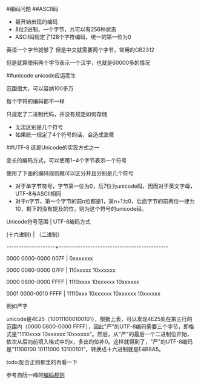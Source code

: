 #编码问题
##ASCII码
- 最开始出现的编码
- 8位2进制，一个字节，共可以有256种状态
- ASCII码规定了128个字符编码，统一的第一位为0

英语一个字节就够了
但是中文就需要两个字节，常用的GB2312

但是就算使用两个字节表示一个汉字，也就是60000多的情况

##unicode
unicode应运而生

范围很大，可以容纳100多万

每个字符的编码都不一样

只规定了二进制代码，并没有规定如何存储

- 无法区别是几个符号
- 如果统一规定了4个符号的话，会造成浪费

##UTF-8
这是Unicode的实现方式之一

变长的编码方式，可以使用1~4个字节表示一个符号

使用了下面的编码规则就可以区分并且分别是几个符号

- 对于单字节符号，字节第一位为0，后7位为unicode码，因而对于英文字母，UTF-8与ASCII相同
- 对于n字节，第一个字节的前n位都是1，第n+1为0，后面字节的前两位一律为10，剩下的没有提及的位，则为这个符号的unicode码。


Unicode符号范围 | UTF-8编码方式

(十六进制) | （二进制）

--------------------+---------------------------------------------

0000 0000-0000 007F | 0xxxxxxx

0000 0080-0000 07FF | 110xxxxx 10xxxxxx

0000 0800-0000 FFFF | 1110xxxx 10xxxxxx 10xxxxxx

0001 0000-0010 FFFF | 11110xxx 10xxxxxx 10xxxxxx 10xxxxxx


例如严字

unicode是4E25（100111000100101），根据上表，可以发现4E25处在第三行的范围内（0000 0800-0000 FFFF），因此"严"的UTF-8编码需要三个字节，即格式是"1110xxxx 10xxxxxx 10xxxxxx"。然后，从"严"的最后一个二进制位开始，依次从后向前填入格式中的x，多出的位补0。这样就得到了，"严"的UTF-8编码是"11100100 10111000 10100101"，转换成十六进制就是E4B8A5。

todo:配合正则那里的再看一下

参考自阮一峰的[编码规则](http://www.ruanyifeng.com/blog/2007/10/ascii_unicode_and_utf-8.html)
